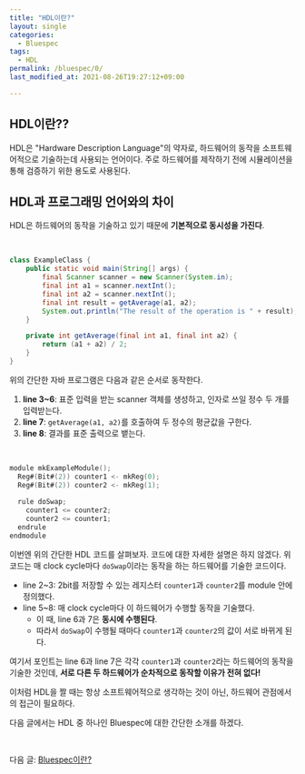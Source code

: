 ```yaml
---
title: "HDL이란?"
layout: single
categories:
  - Bluespec
tags:
  - HDL
permalink: /bluespec/0/
last_modified_at: 2021-08-26T19:27:12+09:00

---
```


## HDL이란??

HDL은 "Hardware Description Language"의 약자로, 하드웨어의 동작을 소프트웨어적으로 기술하는데 사용되는 언어이다. 주로 하드웨어를 제작하기 전에 시뮬레이션을 통해 검증하기 위한 용도로 사용된다.

## HDL과 프로그래밍 언어와의 차이

HDL은 하드웨어의 동작을 기술하고 있기 때문에 **기본적으로 동시성을 가진다**.

<br>

```java
class ExampleClass {
    public static void main(String[] args) {
        final Scanner scanner = new Scanner(System.in);
        final int a1 = scanner.nextInt();
        final int a2 = scanner.nextInt();
        final int result = getAverage(a1, a2);
        System.out.println("The result of the operation is " + result);
    }

    private int getAverage(final int a1, final int a2) {
        return (a1 + a2) / 2;
    }
}
```

위의 간단한 자바 프로그램은 다음과 같은 순서로 동작한다.

1. **line 3~6**: 표준 입력을 받는 scanner 객체를 생성하고, 인자로 쓰일 정수 두 개를 입력받는다.
2. **line 7**: `getAverage(a1, a2)`를 호출하여 두 정수의 평균값을 구한다.
3. **line 8**: 결과를 표준 출력으로 뱉는다.

<br>

```c
module mkExampleModule();
  Reg#(Bit#(2)) counter1 <- mkReg(0);
  Reg#(Bit#(2)) counter2 <- mkReg(1);
  
  rule doSwap;
    counter1 <= counter2;
    counter2 <= counter1;
  endrule
endmodule
```

이번엔 위의 간단한 HDL 코드를 살펴보자. 코드에 대한 자세한 설명은 하지 않겠다. 위 코드는 매 clock cycle마다 `doSwap`이라는 동작을 하는 하드웨어를 기술한 코드이다.

* line 2~3: 2bit를 저장할 수 있는 레지스터 `counter1`과 `counter2`를 module 안에 정의했다.
* line 5~8: 매 clock cycle마다 이 하드웨어가 수행할 동작을 기술했다.
  * 이 때, line 6과 7은 **동시에 수행된다**.
  * 따라서 `doSwap`이 수행될 때마다 `counter1`과 `counter2`의 값이 서로 바뀌게 된다.

여기서 포인트는 line 6과 line 7은 각각 `counter1`과 `counter2`라는 하드웨어의 동작을 기술한 것인데, **서로 다른 두 하드웨어가 순차적으로 동작할 이유가 전혀 없다!**

이처럼 HDL을 짤 때는 항상 소프트웨어적으로 생각하는 것이 아닌, 하드웨어 관점에서의 접근이 필요하다.

다음 글에서는 HDL 중 하나인 Bluespec에 대한 간단한 소개를 하겠다.

<br>

다음 글: [Bluespec이란?](/bluespec/1/)
